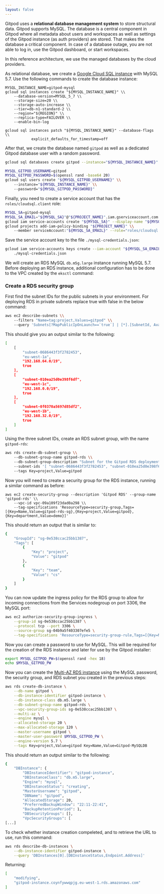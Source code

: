 ```yaml
---
layout: false
---
```


<script lang="ts">
  import CloudPlatformToggle from "$lib/components/docs/cloud-platform-toggle.svelte";
</script>

Gitpod uses a **relational database management system** to store structural data. Gitpod supports MySQL. The database is a central component in Gitpod where all metadata about users and workspaces as well as settings of the Gitpod instance (as auth providers) are stored. That makes the database a critical component. In case of a database outage, you are not able to log in, use the Gitpod dashboard, or start workspaces.

In this reference architecture, we use the managed databases by the cloud providers.

<CloudPlatformToggle id="cloud-platform-toggle-database">
<div slot="gcp">

As relational database, we create a [Google Cloud SQL instance](https://cloud.google.com/sql) with MySQL 5.7. Use the following commands to create the database instance:

```
MYSQL_INSTANCE_NAME=gitpod-mysql
gcloud sql instances create "${MYSQL_INSTANCE_NAME}" \\
    --database-version=MYSQL_5_7 \\
    --storage-size=20 \\
    --storage-auto-increase \\
    --tier=db-n1-standard-2 \\
    --region="${REGION}" \\
    --replica-type=FAILOVER \\
    --enable-bin-log

gcloud sql instances patch "${MYSQL_INSTANCE_NAME}" --database-flags \\
            explicit_defaults_for_timestamp=off
```

After that, we create the database named `gitpod` as well as a dedicated Gitpod database user with a random password.

```bash
gcloud sql databases create gitpod --instance="${MYSQL_INSTANCE_NAME}"

MYSQL_GITPOD_USERNAME=gitpod
MYSQL_GITPOD_PASSWORD=$(openssl rand -base64 20)
gcloud sql users create "${MYSQL_GITPOD_USERNAME}" \\
    --instance="${MYSQL_INSTANCE_NAME}" \\
    --password="${MYSQL_GITPOD_PASSWORD}"
```

Finally, you need to create a service account that has the `roles/cloudsql.client` role:

```bash
MYSQL_SA=gitpod-mysql
MYSQL_SA_EMAIL="${MYSQL_SA}"@"${PROJECT_NAME}".iam.gserviceaccount.com
gcloud iam service-accounts create "${MYSQL_SA}" --display-name "${MYSQL_SA}"
gcloud projects add-iam-policy-binding "${PROJECT_NAME}" \\
    --member serviceAccount:"${MYSQL_SA_EMAIL}" --role="roles/cloudsql.client"
```

Save the service account key to the file `./mysql-credentials.json`:

```bash
gcloud iam service-accounts keys create --iam-account "${MYSQL_SA_EMAIL}" \\
    ./mysql-credentials.json
```

</div>
<div slot="aws">

We will create an RDS MySQL `db.m5g.large` instance running MySQL 5.7. Before deploying an RDS instance, additional configuration has to be done to the VPC created by the `eksctl` command:

### Create a RDS security group

First find the subnet IDs for the public subnets in your environment. For deploying RDS in private subnets replace true with false in the below command:

```bash
aws ec2 describe-subnets \\
    --filters "Name=tag:project,Values=gitpod" \\
    --query 'Subnets[?MapPublicIpOnLaunch==`true`] | [*].[SubnetId, AvailabilityZone, CidrBlock, MapPublicIpOnLaunch]'
```

This should give you an output similar to the following:

```bash
[
    [
        "subnet-0686443f3f2782453",
        "eu-west-1a",
        "192.168.64.0/19",
        true
    ],
    [
        "subnet-010ea25d0e398f6df",
        "eu-west-1c",
        "192.168.0.0/19",
        true
    ],
    [
        "subnet-0f0370a5697d85df2",
        "eu-west-1b",
        "192.168.32.0/19",
        true
    ]
]
```

Using the three subnet IDs, create an RDS subnet group, with the name `gitpod-rds`:

```bash
aws rds create-db-subnet-group \\
    --db-subnet-group-name gitpod-rds \\
    --db-subnet-group-description "Subnet for the Gitpod RDS deployment in VPC" \\
    --subnet-ids '[ "subnet-0686443f3f2782453", "subnet-010ea25d0e398f6df", "subnet-0f0370a5697d85df2" ]' \\
    --tags Key=project,Value=gitpod
```

Now you will need to create a security group for the RDS instance, running a similar command as before:

```
aws ec2 create-security-group --description 'Gitpod RDS' --group-name 'gitpod-rds' \\
    --vpc-id vpc-09a109f23dad0a298 \\
    --tag-specifications 'ResourceType=security-group,Tags=[{Key=Name,Value=gitpod-rds-sg},{Key=project,Value=gitpod},{Key=department,Value=demo}]'
```

This should return an output that is similar to:

```bash
{
    "GroupId": "sg-0e538ccac25bb1387",
    "Tags": [
        {
            "Key": "project",
            "Value": "gitpod"
        },
        {
            "Key": "team",
            "Value": "cs"
        }
    ]
}
```

You can now update the ingress policy for the RDS group to allow for incoming connections from the Services nodegroup on port 3306, the MySQL port:

```bash
aws ec2 authorize-security-group-ingress \
    --group-id sg-0e538ccac25bb1387 \
    --protocol tcp --port 3306 \
    --source-group sg-04b9a5f403307efe5 \
    --tag-specifications 'ResourceType=security-group-rule,Tags=[{Key=Name,Value=rds-access},{Key=project,Value=gitpod},{Key=team,Value=cs}]'
```

Now you can create a password to use for MySQL. This will be required for the creation of the RDS instance and later for use by the Gitpod installer:

```bash
export MYSQL_GITPOD_PW=$(openssl rand -hex 18)
echo $MYSQL_GITPOD_PW
```

Now you can create the [Multi-AZ RDS instance](https://docs.aws.amazon.com/AmazonRDS/latest/UserGuide/Concepts.MultiAZSingleStandby.html) using the MySQL password, the security group, and RDS subnet you created in the previous steps:

```bash
aws rds create-db-instance \
    --db-name gitpod \
    --db-instance-identifier gitpod-instance \
    --db-instance-class db.m5.large \
    --db-subnet-group-name gitpod-rds \
    --vpc-security-group-ids sg-0e538ccac25bb1387 \
    --multi-az \
    --engine mysql \
    --allocated-storage 20 \
    --max-allocated-storage 120 \
    --master-username gitpod \
    --master-user-password $MYSQL_GITPOD_PW \
    --engine-version 5.7 \
    --tags Key=project,Value=gitpod Key=Name,Value=Gitpod-MySQLDB
```

This should return an output similar to the following:

```bash
{
    "DBInstance": {
        "DBInstanceIdentifier": "gitpod-instance",
        "DBInstanceClass": "db.m5.large",
        "Engine": "mysql",
        "DBInstanceStatus": "creating",
        "MasterUsername": "gitpod",
        "DBName": "gitpod",
        "AllocatedStorage": 20,
        "PreferredBackupWindow": "22:11-22:41",
        "BackupRetentionPeriod": 1,
        "DBSecurityGroups": [],
        "VpcSecurityGroups": [
[...]
```

To check whether instance creation compeleted, and to retrieve the URL to use, run this command:

```bash
aws rds describe-db-instances \
    --db-instance-identifier gitpod-instance \
    --query 'DBInstances[0].[DBInstanceStatus,Endpoint.Address]'
```

Returning:

```bash
[
    "modifying",
    "gitpod-instance.coynfywwqpjg.eu-west-1.rds.amazonaws.com"
]
```

</div>
</CloudPlatformToggle>
